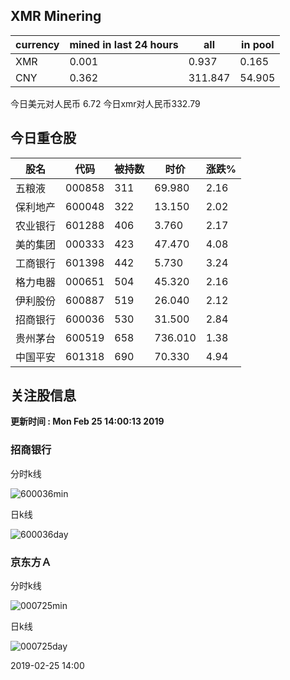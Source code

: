 ## XMR Minering

|currency|mined in last 24 hours|all|in pool|
|---|---|---|---|
|XMR|0.001|0.937|0.165|
|CNY|0.362|311.847|54.905|

今日美元对人民币 6.72	今日xmr对人民币332.79


## 今日重仓股 

|股名|代码|被持数|时价|涨跌%|
|---|---|---|---|---|
|五粮液|000858|311|69.980|2.16|
|保利地产|600048|322|13.150|2.02|
|农业银行|601288|406|3.760|2.17|
|美的集团|000333|423|47.470|4.08|
|工商银行|601398|442|5.730|3.24|
|格力电器|000651|504|45.320|2.16|
|伊利股份|600887|519|26.040|2.12|
|招商银行|600036|530|31.500|2.84|
|贵州茅台|600519|658|736.010|1.38|
|中国平安|601318|690|70.330|4.94|

## 关注股信息
**更新时间 : Mon Feb 25 14:00:13 2019**
### 招商银行 
分时k线

![600036min](http://image.sinajs.cn/newchart/min/n/sh600036.gif)

日k线

![600036day](http://image.sinajs.cn/newchart/daily/n/sh600036.gif)

### 京东方Ａ 
分时k线

![000725min](http://image.sinajs.cn/newchart/min/n/sz000725.gif)

日k线

![000725day](http://image.sinajs.cn/newchart/daily/n/sz000725.gif)

2019-02-25 14:00